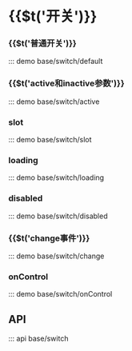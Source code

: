 # {{$t(\'开关\')}}

### {{$t(\'普通开关\')}}

::: demo base/switch/default

### {{$t(\'active和inactive参数\')}}

::: demo base/switch/active

### slot

::: demo base/switch/slot

### loading

::: demo base/switch/loading

### disabled

::: demo base/switch/disabled

### {{$t(\'change事件\')}}

::: demo base/switch/change

### onControl

::: demo base/switch/onControl

## API

::: api base/switch
